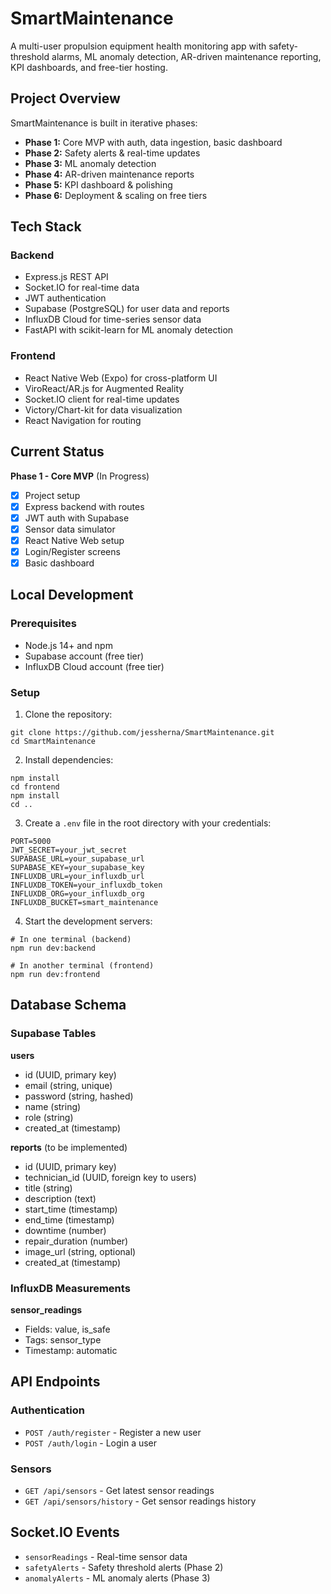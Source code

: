 # SmartMaintenance

A multi-user propulsion equipment health monitoring app with safety-threshold alarms, ML anomaly detection, AR-driven maintenance reporting, KPI dashboards, and free-tier hosting.

## Project Overview

SmartMaintenance is built in iterative phases:

- **Phase 1:** Core MVP with auth, data ingestion, basic dashboard
- **Phase 2:** Safety alerts & real-time updates
- **Phase 3:** ML anomaly detection
- **Phase 4:** AR-driven maintenance reports
- **Phase 5:** KPI dashboard & polishing
- **Phase 6:** Deployment & scaling on free tiers

## Tech Stack

### Backend
- Express.js REST API
- Socket.IO for real-time data
- JWT authentication
- Supabase (PostgreSQL) for user data and reports
- InfluxDB Cloud for time-series sensor data
- FastAPI with scikit-learn for ML anomaly detection

### Frontend
- React Native Web (Expo) for cross-platform UI
- ViroReact/AR.js for Augmented Reality
- Socket.IO client for real-time updates
- Victory/Chart-kit for data visualization
- React Navigation for routing

## Current Status

**Phase 1 - Core MVP** (In Progress)
- [x] Project setup
- [x] Express backend with routes
- [x] JWT auth with Supabase
- [x] Sensor data simulator
- [x] React Native Web setup
- [x] Login/Register screens
- [x] Basic dashboard

## Local Development

### Prerequisites
- Node.js 14+ and npm
- Supabase account (free tier)
- InfluxDB Cloud account (free tier)

### Setup

1. Clone the repository:
```
git clone https://github.com/jessherna/SmartMaintenance.git
cd SmartMaintenance
```

2. Install dependencies:
```
npm install
cd frontend
npm install
cd ..
```

3. Create a `.env` file in the root directory with your credentials:
```
PORT=5000
JWT_SECRET=your_jwt_secret
SUPABASE_URL=your_supabase_url
SUPABASE_KEY=your_supabase_key
INFLUXDB_URL=your_influxdb_url
INFLUXDB_TOKEN=your_influxdb_token
INFLUXDB_ORG=your_influxdb_org
INFLUXDB_BUCKET=smart_maintenance
```

4. Start the development servers:
```
# In one terminal (backend)
npm run dev:backend

# In another terminal (frontend)
npm run dev:frontend
```

## Database Schema

### Supabase Tables

**users**
- id (UUID, primary key)
- email (string, unique)
- password (string, hashed)
- name (string)
- role (string)
- created_at (timestamp)

**reports** (to be implemented)
- id (UUID, primary key)
- technician_id (UUID, foreign key to users)
- title (string)
- description (text)
- start_time (timestamp)
- end_time (timestamp)
- downtime (number)
- repair_duration (number)
- image_url (string, optional)
- created_at (timestamp)

### InfluxDB Measurements

**sensor_readings**
- Fields: value, is_safe
- Tags: sensor_type
- Timestamp: automatic

## API Endpoints

### Authentication
- `POST /auth/register` - Register a new user
- `POST /auth/login` - Login a user

### Sensors
- `GET /api/sensors` - Get latest sensor readings
- `GET /api/sensors/history` - Get sensor readings history

## Socket.IO Events

- `sensorReadings` - Real-time sensor data
- `safetyAlerts` - Safety threshold alerts (Phase 2)
- `anomalyAlerts` - ML anomaly alerts (Phase 3) 
